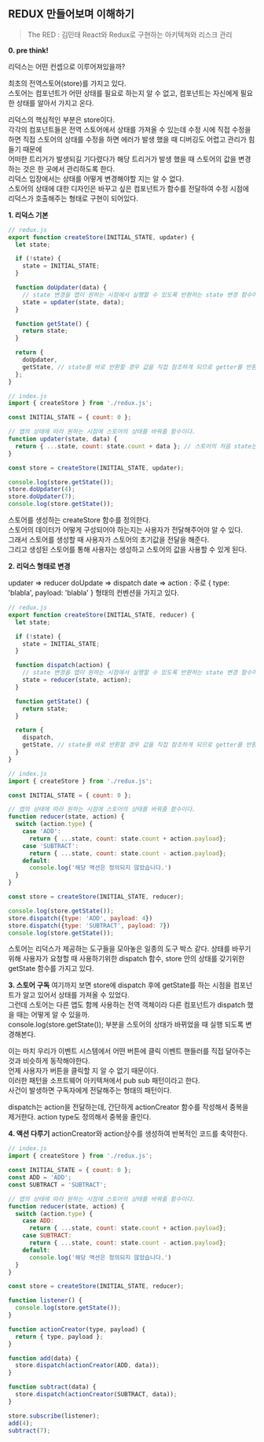 ## REDUX 만들어보며 이해하기
> The RED : 김민태 React와 Redux로 구현하는 아키텍쳐와 리스크 관리

**0. pre think!**

리덕스는 어떤 컨셉으로 이루어져있을까?

최초의 전역스토어(store)를 가지고 있다.<br/>
스토어는 컴포넌트가 어떤 상태를 필요로 하는지 알 수 없고, 컴포넌트는 자신에게 필요한 상태를 알아서 가지고 온다.<br/>

리덕스의 핵심적인 부분은 store이다.<br/>
각각의 컴포넌트들은 전역 스토어에서 상태를 가져올 수 있는데
수정 시에 직접 수정을 하면 직접 스토어의 상태를 수정을 하면 에러가 발생 했을 때 디버깅도 어렵고 관리가 힘들기 때문에</br>
어떠한 트리거가 발생되길 기다렸다가 해당 트리거가 발생 했을 때 스토어의 값을 변경하는 것은 한 곳에서 관리하도록 한다.<br/>
리덕스 입장에서는 상태를 어떻게 변경해야할 지는 알 수 없다.<br/>
스토어의 상태에 대한 디자인은 바꾸고 싶은 컴포넌트가 함수를 전달하여 수정 시점에 리덕스가 호출해주는 형태로 구현이 되어있다.

**1. 리덕스 기본**

```javascript
// redux.js
export function createStore(INITIAL_STATE, updater) {
  let state;

  if (!state) {
    state = INITIAL_STATE;
  }

  function doUpdater(data) {
    // state 변경을 앱이 원하는 시점에서 실행할 수 있도록 반환하는 state 변경 함수이다.
    state = updater(state, data);
  }

  function getState() {
    return state;
  }

  return {
    doUpdater,
    getState, // state를 바로 반환할 경우 값을 직접 참조하게 되므로 getter를 반환한다.
  };
}
```

```javascript
// index.js
import { createStore } from './redux.js';

const INITIAL_STATE = { count: 0 };

// 앱의 상태에 따라 원하는 시점에 스토어의 상태를 바꿔줄 함수이다.
function updater(state, data) {
  return { ...state, count: state.count + data }; // 스토어의 처음 state는 primitive type이므로 return을 한 값을 다시 스토어의 state로 바꿔야한다.
}

const store = createStore(INITIAL_STATE, updater);

console.log(store.getState());
store.doUpdater(4);
store.doUpdater(7);
console.log(store.getState());
```

스토어를 생성하는 createStore 함수를 정의한다.<br/>
스토어의 데이터가 어떻게 구성되어야 하는지는 사용자가 전달해주어야 알 수 있다.<br/>
그래서 스토어를 생성할 때 사용자가 스토어의 초기값을 전달을 해준다.<br/>
그리고 생성된 스토어를 통해 사용자는 생성하고 스토어의 값을 사용할 수 있게 된다.

**2. 리덕스 형태로 변경**

updater => reducer
doUpdate => dispatch
date => action : 주로 { type: 'blabla', payload: 'blabla' } 형태의 컨벤션을 가지고 있다.

```javascript
// redux.js
export function createStore(INITIAL_STATE, reducer) {
  let state;

  if (!state) {
    state = INITIAL_STATE;
  }

  function dispatch(action) {
    // state 변경을 앱이 원하는 시점에서 실행할 수 있도록 반환하는 state 변경 함수이다.
    state = reducer(state, action);
  }

  function getState() {
    return state;
  }

  return {
    dispatch,
    getState, // state를 바로 반환할 경우 값을 직접 참조하게 되므로 getter를 반환한다.
  }
}
```

```javascript
// index.js
import { createStore } from './redux.js';

const INITIAL_STATE = { count: 0 };

// 앱의 상태에 따라 원하는 시점에 스토어의 상태를 바꿔줄 함수이다.
function reducer(state, action) {
  switch (action.type) {
    case 'ADD':
      return { ...state, count: state.count + action.payload};
    case 'SUBTRACT':
      return { ...state, count: state.count - action.payload};
    default:
      console.log('해당 액션은 정의되지 않았습니다.')
  }
}

const store = createStore(INITIAL_STATE, reducer);

console.log(store.getState());
store.dispatch({type: 'ADD', payload: 4})
store.dispatch({type: 'SUBTRACT', payload: 7})
console.log(store.getState());
```

스토어는 리덕스가 제공하는 도구들을 모아놓은 일종의 도구 박스 같다.
상태를 바꾸기 위해 사용자가 요청할 때 사용하기위한 dispatch 함수, store 안의 상태를 갖기위한 getState 함수를 가지고 있다.

**3. 스토어 구독**
여기까지 보면 store에 dispatch 후에 getState를 하는 시점을 컴포넌트가 알고 있어서 상태를 가져올 수 있었다.<br/>
그런데 스토어는 다른 앱도 함께 사용하는 전역 객체이라 다른 컴포넌트가 dispatch 했을 때는 어떻게 알 수 있을까.<br/>
console.log(store.getState()); 부분을 스토어의 상태가 바뀌었을 때 실행 되도록 변경해본다.<br/>

이는 마치 우리가 이벤트 시스템에서 어떤 버튼에 클릭 이벤트 핸들러를 직접 달아주는 것과 비슷하게 동작해야한다.<br/>
언제 사용자가 버튼을 클릭할 지 알 수 없기 때문이다.<br/>
이러한 패턴을 소프트웨어 아키텍쳐에서 pub sub 패턴이라고 한다.<br/>
사건이 발생하면 구독자에게 전달해주는 형태의 패턴이다.

dispatch는 action을 전달하는데, 간단하게 actionCreator 함수를 작성해서 중복을 제거한다.
action type도 정의해서 중복을 줄인다.

**4. 액션 다루기**
actionCreator와 action상수를 생성하여 반복적인 코드를 축약한다.

```javascript
// index.js
import { createStore } from './redux.js';

const INITIAL_STATE = { count: 0 };
const ADD = 'ADD';
const SUBTRACT = 'SUBTRACT';

// 앱의 상태에 따라 원하는 시점에 스토어의 상태를 바꿔줄 함수이다.
function reducer(state, action) {
  switch (action.type) {
    case ADD:
      return { ...state, count: state.count + action.payload};
    case SUBTRACT:
      return { ...state, count: state.count - action.payload};
    default:
      console.log('해당 액션은 정의되지 않았습니다.')
  }
}

const store = createStore(INITIAL_STATE, reducer);

function listener() {
  console.log(store.getState());
}

function actionCreator(type, payload) {
  return { type, payload };
}

function add(data) {
  store.dispatch(actionCreator(ADD, data));
}

function subtract(data) {
  store.dispatch(actionCreator(SUBTRACT, data));
}

store.subscribe(listener);
add(4);
subtract(7);
```
